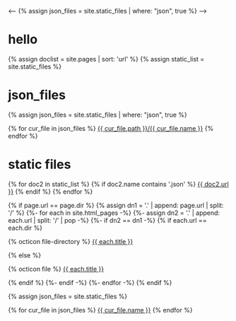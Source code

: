 <--
{% assign json_files = site.static_files | where: "json", true %}
-->

# hello

<style>
  .footer {
    display: none;
  }
</style>

{% assign doclist = site.pages | sort: 'url'  %}
{% assign static_list = site.static_files %}

# json_files
{% assign json_files = site.static_files | where: "json", true %}

{% for cur_file in json_files %}
  <a href="./{{ cur_file.name }}">{{ cur_file.path }}/{{ cur_file.name }}</a>
{% endfor %}

# static files
{% for doc2 in static_list %}
  {% if doc2.name contains '.json' %}
    <a href="{{ site.baseurl }}{{ doc2.url }}">{{ doc2.url }}</a>
  {% endif %}
{% endfor %}


{% if page.url == page.dir %}
   {% assign dn1 = '.' | append: page.url | split: '/' %}
   {%- for each in site.html_pages -%}
      {%- assign dn2 = '.' | append: each.url | split: '/' | pop -%}
      {%- if dn2 == dn1 -%}
         {% if each.url == each.dir %}
      <p>{% octicon file-directory %}
      <a href="{{ each.url | relative_url }}">{{ each.title }}</a></p>
         {% else %}
      <p>{% octicon file %}
      <a href="{{ each.url | relative_url }}">{{ each.title }}</a></p>
         {% endif %}
      {%- endif -%}
   {%- endfor -%}
{% endif %}


{% assign json_files = site.static_files %}

{% for cur_file in json_files %}
  <a href="./{{ cur_file.name }}">{{ cur_file.name }}</a>
{% endfor %}
